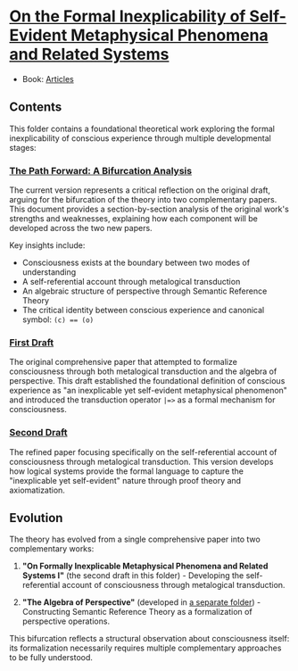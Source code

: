 # [On the Formal Inexplicability of Self-Evident Metaphysical Phenomena and Related Systems](https://dna-platform.github.io/inexplicable-phenomena/articles/inexplicable-phenomena/synopsis.html)
- Book: [Articles](../.articles.md)

## Contents

This folder contains a foundational theoretical work exploring the formal inexplicability of conscious experience through multiple developmental stages:

### [The Path Forward: A Bifurcation Analysis](./inexplicable-phenomena.md)
The current version represents a critical reflection on the original draft, arguing for the bifurcation of the theory into two complementary papers. This document provides a section-by-section analysis of the original work's strengths and weaknesses, explaining how each component will be developed across the two new papers.

Key insights include:
- Consciousness exists at the boundary between two modes of understanding
- A self-referential account through metalogical transduction
- An algebraic structure of perspective through Semantic Reference Theory
- The critical identity between conscious experience and canonical symbol: `(c) == (o)`

### [First Draft](./first-draft/inexplicable-phenomena.md)
The original comprehensive paper that attempted to formalize consciousness through both metalogical transduction and the algebra of perspective. This draft established the foundational definition of conscious experience as "an inexplicable yet self-evident metaphysical phenomenon" and introduced the transduction operator `|=>` as a formal mechanism for consciousness.

### [Second Draft](./second-draft/inexplicable-phenomena.md) 
The refined paper focusing specifically on the self-referential account of consciousness through metalogical transduction. This version develops how logical systems provide the formal language to capture the "inexplicable yet self-evident" nature through proof theory and axiomatization.

## Evolution

The theory has evolved from a single comprehensive paper into two complementary works:

1. **"On Formally Inexplicable Metaphysical Phenomena and Related Systems I"** (the second draft in this folder) - Developing the self-referential account of consciousness through metalogical transduction.

2. **"The Algebra of Perspective"** (developed in [a separate folder](../the-algebra-of-perspective/the-algebra-of-perspective.md)) - Constructing Semantic Reference Theory as a formalization of perspective operations.

This bifurcation reflects a structural observation about consciousness itself: its formalization necessarily requires multiple complementary approaches to be fully understood.